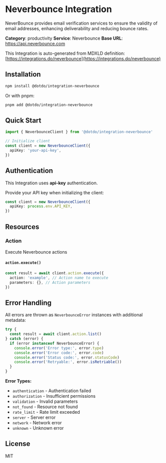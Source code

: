 # Neverbounce Integration

NeverBounce provides email verification services to ensure the validity of email addresses, enhancing deliverability and reducing bounce rates.

**Category**: productivity
**Service**: Neverbounce
**Base URL**: https://api.neverbounce.com

This Integration is auto-generated from MDXLD definition: [https://integrations.do/neverbounce](https://integrations.do/neverbounce)

## Installation

```bash
npm install @dotdo/integration-neverbounce
```

Or with pnpm:

```bash
pnpm add @dotdo/integration-neverbounce
```

## Quick Start

```typescript
import { NeverbounceClient } from '@dotdo/integration-neverbounce'

// Initialize client
const client = new NeverbounceClient({
  apiKey: 'your-api-key',
})
```

## Authentication

This Integration uses **api-key** authentication.

Provide your API key when initializing the client:

```typescript
const client = new NeverbounceClient({
  apiKey: process.env.API_KEY,
})
```

## Resources

### Action

Execute Neverbounce actions

#### `action.execute()`

```typescript
const result = await client.action.execute({
  action: 'example', // Action name to execute
  parameters: {}, // Action parameters
})
```

## Error Handling

All errors are thrown as `NeverbounceError` instances with additional metadata:

```typescript
try {
  const result = await client.action.list()
} catch (error) {
  if (error instanceof NeverbounceError) {
    console.error('Error type:', error.type)
    console.error('Error code:', error.code)
    console.error('Status code:', error.statusCode)
    console.error('Retryable:', error.isRetriable())
  }
}
```

**Error Types:**

- `authentication` - Authentication failed
- `authorization` - Insufficient permissions
- `validation` - Invalid parameters
- `not_found` - Resource not found
- `rate_limit` - Rate limit exceeded
- `server` - Server error
- `network` - Network error
- `unknown` - Unknown error

## License

MIT

